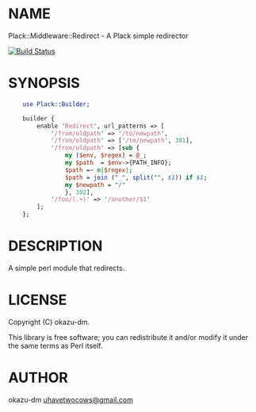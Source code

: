 # NAME

Plack::Middleware::Redirect - A Plack simple redirector

[![Build Status](https://travis-ci.org/okazu-dm/p5-plack-middleware-redirect.svg?branch=master)](https://travis-ci.org/okazu-dm/p5-plack-middleware-redirect)

# SYNOPSIS
```perl
    use Plack::Builder;

    builder {
        enable 'Redirect', url_patterns => [
            '/from/oldpath' => '/to/newpath',
            '/from/oldpath' => ['/to/newpath', 301],
            '/from/oldpath' => [sub {
                my ($env, $regex) = @_;
                my $path  = $env->{PATH_INFO};
                $path =~ m|$regex|;
                $path = join ("_", split("", $1)) if $1;
                my $newpath = "/"
                }, 302],
            '/foo/(.+)' => '/another/$1'
        ];
    };
```
# DESCRIPTION

A simple perl module that redirects.

# LICENSE

Copyright (C) okazu-dm.

This library is free software; you can redistribute it and/or modify
it under the same terms as Perl itself.

# AUTHOR

okazu-dm <uhavetwocows@gmail.com>
